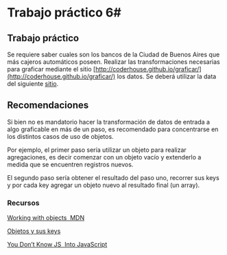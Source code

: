 # Trabajo práctico 6#

## Trabajo práctico

Se requiere saber cuales son los bancos de la Ciudad de Buenos Aires que más cajeros automáticos poseen. Realizar las transformaciones necesarias para graficar mediante el sitio
[http://coderhouse.github.io/graficar/](http://coderhouse.github.io/graficar/) los datos. Se deberá utilizar la data del siguiente [sitio](https://gist.github.com/a0viedo/66dd1e30ab524cc13a0a).

## Recomendaciones

Si bien no es mandatorio hacer la transformación de datos de entrada a algo graficable en más de un paso, es recomendado para concentrarse en los distintos casos de uso de objetos.
Por ejemplo, el primer paso sería utilizar un objeto para realizar agregaciones, es decir comenzar con un objeto vacío y extenderlo a medida que se encuentren registros nuevos.
El segundo paso sería obtener el resultado del paso uno, recorrer sus keys y por cada key agregar un objeto nuevo al resultado final (un array).


### Recursos  
[Working with objects ­ MDN](https://developer.mozilla.org/en-US/docs/Web/JavaScript/Guide/Working_with_Objects)

[Objetos y sus keys](https://gist.github.com/a0viedo/14545cc60b2730e04b49)

[You Don’t Know JS ­ Into JavaScript](https://github.com/getify/You-Dont-Know-JS/blob/master/up%20&%20going/ch2.md)
